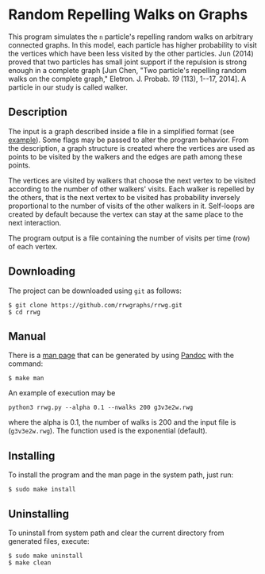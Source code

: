 # Random Repelling Walks on Graphs

 This program simulates the `n` particle's repelling random walks on
arbitrary connected graphs. In this model, each particle has higher
probability to visit the vertices which have been less visited by the
other particles. Jun (2014) proved that two particles has small joint
support if the repulsion is strong enough in a complete graph
[Jun Chen, "Two particle's repelling random walks on the complete
graph," Eletron. J. Probab. *19* (113), 1--17, 2014]. A particle 
in our study is called walker.

## Description

The input is a graph described inside a file in
a simplified format (see [example](g3v3e3w.rwg)). 
Some flags may be passed to alter the
program behavior. From the description, 
a graph structure is created
where the vertices are used as points 
to be visited by the walkers and
the edges are path among these points.

The vertices are visited by walkers that choose the next vertex to be
visited according to the number of other walkers' visits. Each walker
is repelled by the others, that is the next vertex to be visited has
probability inversely proportional to the number of visits of the
other walkers in it. Self-loops are created by default because the
vertex can stay at the same place to the next interaction.

The program output is a file containing 
the number of visits per time (row) of each vertex.

## Downloading

The project can be downloaded using `git` as follows:

````
$ git clone https://github.com/rrwgraphs/rrwg.git
$ cd rrwg
````

## Manual

There is a [man page](rrwg.md) that can be generated by using [Pandoc](https://pandoc.org/)
with the command:

````
$ make man
````

An example of execution may be

```
python3 rrwg.py --alpha 0.1 --nwalks 200 g3v3e2w.rwg
```

where the alpha is 0.1, the number of walks is 200 
and the input file is (`g3v3e2w.rwg`). The function 
used is the exponential (default).

## Installing

To install the program and the man page in the system path, just run:

````
$ sudo make install
````

## Uninstalling

To uninstall from system path and clear the current directory
from generated files, execute:

````
$ sudo make uninstall
$ make clean
````
